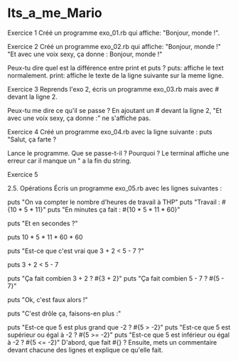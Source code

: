 # Its_a_me_Mario

Exercice 1
Créé un programme exo_01.rb qui affiche:
"Bonjour, monde !".

Exercice 2
Créé un programme exo_02.rb qui affiche:
"Bonjour, monde !"
"Et avec une voix sexy, ça donne : Bonjour, monde !"

Peux-tu dire quel est la différence entre print et puts ?
puts: affiche le text normalement.
print: affiche le texte de la ligne suivante sur la meme ligne.

Exercice 3
Reprends l'exo 2, écris un programme exo_03.rb mais avec # devant la ligne 2.

Peux-tu me dire ce qu'il se passe ?
En ajoutant un # devant la ligne 2, "Et avec une voix sexy, ça donne :" ne s'affiche pas.

Exercice 4
Créé un programme exo_04.rb avec la ligne suivante :
puts "Salut, ça farte ?

Lance le programme. Que se passe-t-il ? Pourquoi ?
Le terminal affiche une erreur car il manque un " a la fin du string.

Exercice 5






2.5. Opérations
Écris un programme exo_05.rb avec les lignes suivantes :

puts "On va compter le nombre d'heures de travail à THP"
puts "Travail : #{10 * 5 * 11}"
puts "En minutes ça fait : #{10 * 5 * 11 * 60}"

puts "Et en secondes ?"

puts 10 * 5 * 11 * 60 * 60

puts "Est-ce que c'est vrai que 3 + 2 < 5 - 7 ?"

puts 3 + 2 < 5 - 7

puts "Ça fait combien 3 + 2 ? #{3 + 2}"
puts "Ça fait combien 5 - 7 ? #{5 - 7}"

puts "Ok, c'est faux alors !"

puts "C'est drôle ça, faisons-en plus :"

puts "Est-ce que 5 est plus grand que -2 ? #{5 > -2}"
puts "Est-ce que 5 est supérieur ou égal à -2 ? #{5 >= -2}"
puts "Est-ce que 5 est inférieur ou égal à -2 ? #{5 <= -2}"
D'abord, que fait #{} ? Ensuite, mets un commentaire devant chacune des lignes et explique ce qu'elle fait.

